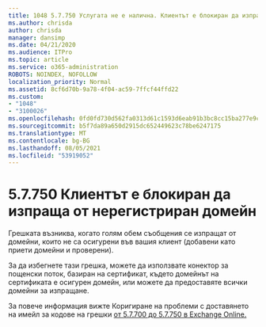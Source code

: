```yaml
---
title: 1048 5.7.750 Услугата не е налична. Клиентът е блокиран да изпраща от нерегистрирани домейни
ms.author: chrisda
author: chrisda
manager: dansimp
ms.date: 04/21/2020
ms.audience: ITPro
ms.topic: article
ms.service: o365-administration
ROBOTS: NOINDEX, NOFOLLOW
localization_priority: Normal
ms.assetid: 8cf6d70b-9a78-4f04-ac59-7ffcf44ffd22
ms.custom:
- "1048"
- "3100026"
ms.openlocfilehash: 0fd0fd730d562fa0313d61c1593d6eab91b3bc8cc15ba277e9cd4e4deb6901bd
ms.sourcegitcommit: b5f7da89a650d2915dc652449623c78be6247175
ms.translationtype: MT
ms.contentlocale: bg-BG
ms.lasthandoff: 08/05/2021
ms.locfileid: "53919052"
---
```

# <a name="57750-client-blocked-from-sending-from-unregistered-domain"></a>5.7.750 Клиентът е блокиран да изпраща от нерегистриран домейн

Грешката възниква, когато голям обем съобщения се изпращат от домейни, които не са осигурени във вашия клиент (добавени като приети домейни и проверени).

За да избегнете тази грешка, можете да използвате конектор за пощенски поток, базиран на сертификат, където домейнът на сертификата е осигурен домейн, или можете да предоставяте всички домейни за изпращане.

За повече информация вижте Коригиране на проблеми с доставянето на имейл за кодове на грешки [от 5.7.700 до 5.7.750 в Exchange Online.](https://go.microsoft.com/fwlink/?linkid=2164955)